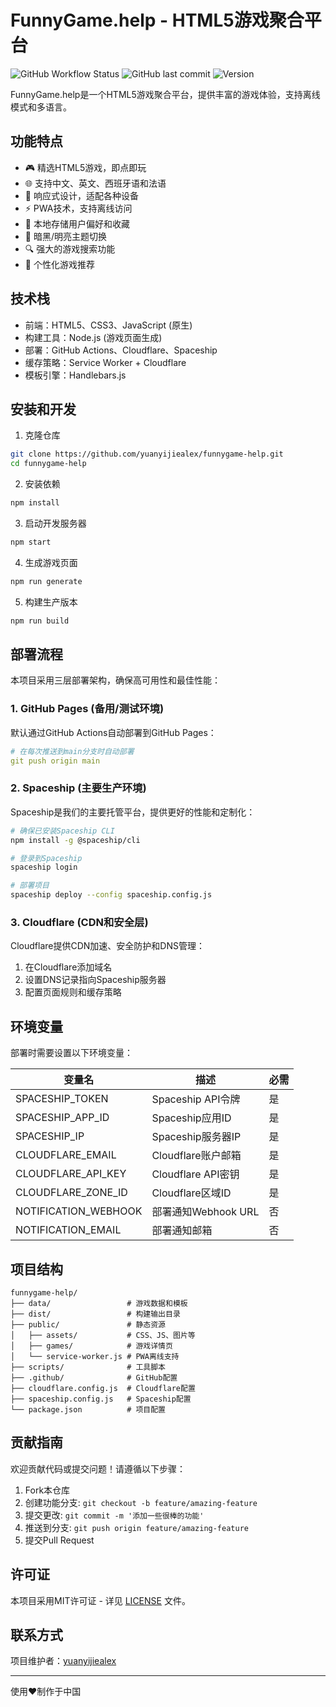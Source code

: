 # FunnyGame.help - HTML5游戏聚合平台

![GitHub Workflow Status](https://img.shields.io/github/workflow/status/yuanyijiealex/funnygame-help/部署%20FunnyGame.help)
![GitHub last commit](https://img.shields.io/github/last-commit/yuanyijiealex/funnygame-help)
![Version](https://img.shields.io/badge/version-1.0.0-blue)

FunnyGame.help是一个HTML5游戏聚合平台，提供丰富的游戏体验，支持离线模式和多语言。

## 功能特点

- 🎮 精选HTML5游戏，即点即玩
- 🌐 支持中文、英文、西班牙语和法语
- 📱 响应式设计，适配各种设备
- ⚡ PWA技术，支持离线访问
- 💾 本地存储用户偏好和收藏
- 🌙 暗黑/明亮主题切换
- 🔍 强大的游戏搜索功能
- 🎯 个性化游戏推荐

## 技术栈

- 前端：HTML5、CSS3、JavaScript (原生)
- 构建工具：Node.js (游戏页面生成)
- 部署：GitHub Actions、Cloudflare、Spaceship
- 缓存策略：Service Worker + Cloudflare
- 模板引擎：Handlebars.js

## 安装和开发

1. 克隆仓库
```bash
git clone https://github.com/yuanyijiealex/funnygame-help.git
cd funnygame-help
```

2. 安装依赖
```bash
npm install
```

3. 启动开发服务器
```bash
npm start
```

4. 生成游戏页面
```bash
npm run generate
```

5. 构建生产版本
```bash
npm run build
```

## 部署流程

本项目采用三层部署架构，确保高可用性和最佳性能：

### 1. GitHub Pages (备用/测试环境)

默认通过GitHub Actions自动部署到GitHub Pages：
```yaml
# 在每次推送到main分支时自动部署
git push origin main
```

### 2. Spaceship (主要生产环境)

Spaceship是我们的主要托管平台，提供更好的性能和定制化：

```bash
# 确保已安装Spaceship CLI
npm install -g @spaceship/cli

# 登录到Spaceship
spaceship login

# 部署项目
spaceship deploy --config spaceship.config.js
```

### 3. Cloudflare (CDN和安全层)

Cloudflare提供CDN加速、安全防护和DNS管理：

1. 在Cloudflare添加域名
2. 设置DNS记录指向Spaceship服务器
3. 配置页面规则和缓存策略

## 环境变量

部署时需要设置以下环境变量：

| 变量名 | 描述 | 必需 |
|-------|------|------|
| SPACESHIP_TOKEN | Spaceship API令牌 | 是 |
| SPACESHIP_APP_ID | Spaceship应用ID | 是 |
| SPACESHIP_IP | Spaceship服务器IP | 是 |
| CLOUDFLARE_EMAIL | Cloudflare账户邮箱 | 是 |
| CLOUDFLARE_API_KEY | Cloudflare API密钥 | 是 |
| CLOUDFLARE_ZONE_ID | Cloudflare区域ID | 是 |
| NOTIFICATION_WEBHOOK | 部署通知Webhook URL | 否 |
| NOTIFICATION_EMAIL | 部署通知邮箱 | 否 |

## 项目结构

```
funnygame-help/
├── data/                 # 游戏数据和模板
├── dist/                 # 构建输出目录
├── public/               # 静态资源
│   ├── assets/           # CSS、JS、图片等
│   ├── games/            # 游戏详情页
│   └── service-worker.js # PWA离线支持
├── scripts/              # 工具脚本
├── .github/              # GitHub配置
├── cloudflare.config.js  # Cloudflare配置
├── spaceship.config.js   # Spaceship配置
└── package.json          # 项目配置
```

## 贡献指南

欢迎贡献代码或提交问题！请遵循以下步骤：

1. Fork本仓库
2. 创建功能分支: `git checkout -b feature/amazing-feature`
3. 提交更改: `git commit -m '添加一些很棒的功能'`
4. 推送到分支: `git push origin feature/amazing-feature`
5. 提交Pull Request

## 许可证

本项目采用MIT许可证 - 详见 [LICENSE](LICENSE) 文件。

## 联系方式

项目维护者：[yuanyijiealex](https://github.com/yuanyijiealex)

---

使用❤️制作于中国 
